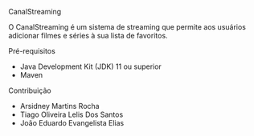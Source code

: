 CanalStreaming

O CanalStreaming é um sistema de streaming que permite aos usuários adicionar filmes e séries à sua lista de favoritos.

Pré-requisitos
- Java Development Kit (JDK) 11 ou superior
- Maven

Contribuição
- Arsidney Martins Rocha
- Tiago Oliveira Lelis Dos Santos
- João Eduardo Evangelista Elias
